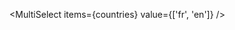 <script>
  let countries = [
    { value: 'us', name: 'United States', disabled: true },
    { value: 'ca', name: 'Canada' },
    { value: 'fr', name: 'France', disabled: true },
    { value: 'jp', name: 'Japan' },
    { value: 'en', name: 'England' }
  ];
</script>
<MultiSelect items={countries} value={['fr', 'en']} />